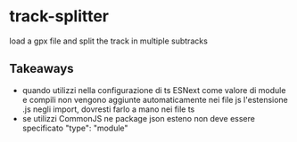 # track-splitter
load a gpx file and split the track in multiple subtracks

## Takeaways
- quando utilizzi nella configurazione di ts ESNext come valore di module e compili non vengono aggiunte automaticamente nei file js l'estensione .js negli import, dovresti farlo a mano nei file ts
- se utilizzi CommonJS ne package json esteno non deve essere specificato "type": "module"
